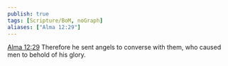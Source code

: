 ```yaml
---
publish: true
tags: [Scripture/BoM, noGraph]
aliases: ["Alma 12:29"]
---
```

[Alma 12:29](https://churchofjesuschrist.org/study/scriptures/bofm/alma/12?lang=eng&id=p29#p29) Therefore he sent angels to converse with them, who caused men to behold of his glory.
